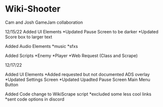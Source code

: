 # Wiki-Shooter
Cam and Josh GameJam collaboration 

12/15/22
Added UI Elements
*Updated Pause Screen to be darker
*Updated Score box to larger text

Added Audio Elements
*music
*sfxs

Added Scripts
*Enemy
*Player
*Web Request (Class and Scrape)

12/17/22

Added UI Elements
*Added requested but not documented ADS overlay
*Updated Settings Screen
*Updated Upadted Pause Screen Main Menu Button

Added Code change to WikiScrape script
*excluded some less cool links
*sent code options in discord
